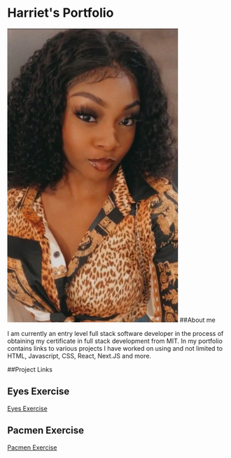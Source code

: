 # Harriet's Portfolio
<img src = "./obehi.jpg"/>
##About me
<p>I am currently an entry level full stack software developer in the process of obtaining my certificate in full stack development from MIT. In my portfolio contains links to various projects I have worked on using and not limited to HTML, Javascript, CSS, React, Next.JS and more.</p>

##Project Links
## Eyes Exercise
<a href = 'https://harrietebozele.github.io/eye-exercise/'>Eyes Exercise</a>
## Pacmen Exercise
<a href = 'https://harrietebozele.github.io/Pacmen-Exercise/'>Pacmen Exercise</a>
